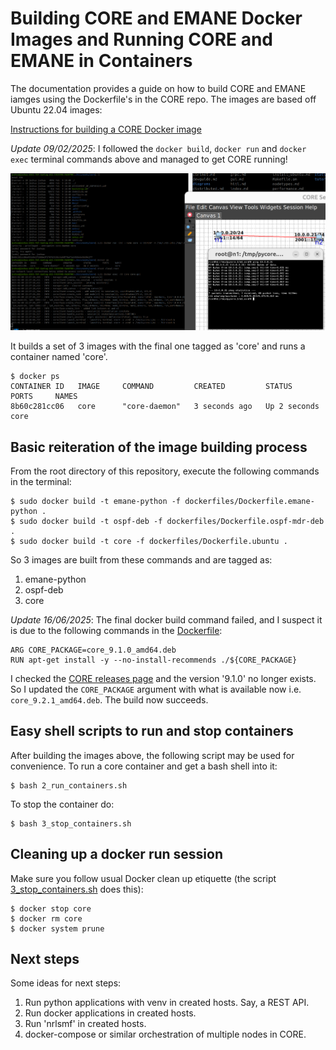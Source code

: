 # Building CORE and EMANE Docker Images and Running CORE and EMANE in Containers

The documentation provides a guide on how to build CORE 
and EMANE iamges using the Dockerfile's in the CORE repo. The images are based
off Ubuntu 22.04 images:

[Instructions for building a CORE Docker image](../docs/install_docker.md)

*Update 09/02/2025*: I followed the `docker build`, `docker run` and `docker exec` terminal commands above and managed to get CORE running!

![screenshot](images/docker_install_of_core.png)

It builds a set of 3 images with the final one tagged as 'core' and runs a container named 'core'.

~~~
$ docker ps
CONTAINER ID   IMAGE     COMMAND         CREATED         STATUS         PORTS     NAMES
8b60c281cc06   core      "core-daemon"   3 seconds ago   Up 2 seconds             core
~~~

## Basic reiteration of the image building process

From the root directory of this repository, execute the following commands in the terminal:

~~~
$ sudo docker build -t emane-python -f dockerfiles/Dockerfile.emane-python .
$ sudo docker build -t ospf-deb -f dockerfiles/Dockerfile.ospf-mdr-deb .
$ sudo docker build -t core -f dockerfiles/Dockerfile.ubuntu .
~~~

So 3 images are built from these commands and are tagged as:

1. emane-python
2. ospf-deb
3. core

*Update 16/06/2025*: The final docker build command failed, and I suspect it is due to the following commands in the [Dockerfile](../dockerfiles/Dockerfile.ubuntu):

~~~
ARG CORE_PACKAGE=core_9.1.0_amd64.deb
RUN apt-get install -y --no-install-recommends ./${CORE_PACKAGE}
~~~

I checked the [CORE releases page](https://github.com/coreemu/core/releases/) and the version '9.1.0' no longer exists. So I updated the `CORE_PACKAGE` argument with what is available now i.e. `core_9.2.1_amd64.deb`.  The build now succeeds.

## Easy shell scripts to run and stop containers

After building the images above, the following script may be used for convenience.  To run a core container and get a bash shell into it:
~~~
$ bash 2_run_containers.sh
~~~

To stop the container do:
~~~
$ bash 3_stop_containers.sh
~~~

## Cleaning up a docker run session

Make sure you follow usual Docker clean up etiquette (the script [3_stop_containers.sh](./3_stop_containers.sh) does this):

~~~
$ docker stop core
$ docker rm core
$ docker system prune
~~~


## Next steps

Some ideas for next steps:

1. Run python applications with venv in created hosts.  Say, a REST API.
2. Run docker applications in created hosts.
3. Run 'nrlsmf' in created hosts.
4. docker-compose or similar orchestration of multiple nodes in CORE.


